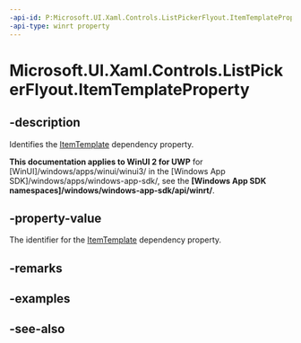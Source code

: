 ```yaml
---
-api-id: P:Microsoft.UI.Xaml.Controls.ListPickerFlyout.ItemTemplateProperty
-api-type: winrt property
---
```


<!-- Property syntax
public Windows.UI.Xaml.DependencyProperty ItemTemplateProperty { get; }
-->

# Microsoft.UI.Xaml.Controls.ListPickerFlyout.ItemTemplateProperty

## -description
Identifies the [ItemTemplate](listpickerflyout_itemtemplate.md) dependency property.

**This documentation applies to WinUI 2 for UWP** for [WinUI]/windows/apps/winui/winui3/ in the [Windows App SDK]/windows/apps/windows-app-sdk/, see the **[Windows App SDK namespaces]/windows/windows-app-sdk/api/winrt/**.

## -property-value
The identifier for the [ItemTemplate](listpickerflyout_itemtemplate.md) dependency property.

## -remarks

## -examples

## -see-also
